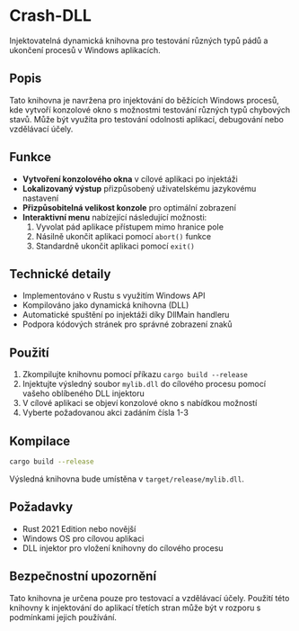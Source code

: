 # Crash-DLL

Injektovatelná dynamická knihovna pro testování různých typů pádů a ukončení procesů v Windows aplikacích.

## Popis

Tato knihovna je navržena pro injektování do běžících Windows procesů, kde vytvoří konzolové okno s možnostmi testování různých typů chybových stavů. Může být využita pro testování odolnosti aplikací, debugování nebo vzdělávací účely.

## Funkce

- **Vytvoření konzolového okna** v cílové aplikaci po injektáži
- **Lokalizovaný výstup** přizpůsobený uživatelskému jazykovému nastavení
- **Přizpůsobitelná velikost konzole** pro optimální zobrazení
- **Interaktivní menu** nabízející následující možnosti:
  1. Vyvolat pád aplikace přístupem mimo hranice pole
  2. Násilně ukončit aplikaci pomocí `abort()` funkce
  3. Standardně ukončit aplikaci pomocí `exit()`

## Technické detaily

- Implementováno v Rustu s využitím Windows API
- Kompilováno jako dynamická knihovna (DLL)
- Automatické spuštění po injektáži díky DllMain handleru
- Podpora kódových stránek pro správné zobrazení znaků

## Použití

1. Zkompilujte knihovnu pomocí příkazu `cargo build --release`
2. Injektujte výsledný soubor `mylib.dll` do cílového procesu pomocí vašeho oblíbeného DLL injektoru
3. V cílové aplikaci se objeví konzolové okno s nabídkou možností
4. Vyberte požadovanou akci zadáním čísla 1-3

## Kompilace

```bash
cargo build --release
```

Výsledná knihovna bude umístěna v `target/release/mylib.dll`.

## Požadavky

- Rust 2021 Edition nebo novější
- Windows OS pro cílovou aplikaci
- DLL injektor pro vložení knihovny do cílového procesu

## Bezpečnostní upozornění

Tato knihovna je určena pouze pro testovací a vzdělávací účely. Použití této knihovny k injektování do aplikací třetích stran může být v rozporu s podmínkami jejich používání.
